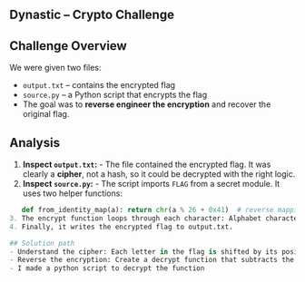 ## Dynastic – Crypto Challenge 

## Challenge Overview 
We were given two files: 
- `output.txt` – contains the encrypted flag
- `source.py` – a Python script that encrypts the flag
- The goal was to **reverse engineer the encryption** and recover the original flag.

## Analysis 
1. **Inspect `output.txt`:** - The file contained the encrypted flag. It was clearly a **cipher**, not a hash, so it could be decrypted with the right logic.
2. **Inspect `source.py`:** - The script imports `FLAG` from a secret module. It uses two helper functions:
 ```python def to_identity_map(a): return ord(a) - 0x41  # A=0, B=1, ..., Z=25
    def from_identity_map(a): return chr(a % 26 + 0x41)  # reverse mapping
3. The encrypt function loops through each character: Alphabet characters are converted to a number (A=0…Z=25), added to the index, and converted back to a letter.
4. Finally, it writes the encrypted flag to output.txt.

## Solution path
- Understand the cipher: Each letter in the flag is shifted by its position index in the string. This is similar to a position-based Caesar cipher.
- Reverse the encryption: Create a decrypt function that subtracts the index from each letter instead of adding it
- I made a python script to decrypt the function
